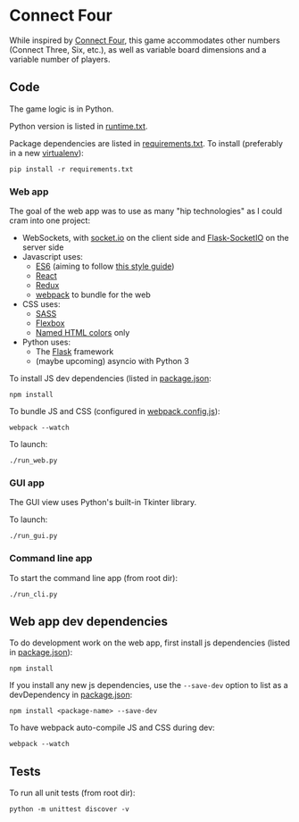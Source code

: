 # Connect Four

While inspired by
[Connect Four](https://en.wikipedia.org/wiki/Connect_Four),
this game accommodates other numbers (Connect Three, Six, etc.),
as well as variable board dimensions and a variable number of players.


## Code

The game logic is in Python.

Python version is listed in [runtime.txt](runtime.txt).

Package dependencies are listed in [requirements.txt](requirements.txt).
To install (preferably in a new [virtualenv](https://virtualenv.pypa.io)):
```
pip install -r requirements.txt
```


### Web app

The goal of the web app was to use as many "hip technologies" as I could cram
into one project:

- WebSockets, with
  [socket.io](http://socket.io/) on the client side and
  [Flask-SocketIO](https://flask-socketio.readthedocs.io/) on the
  server side
- Javascript uses:
  - [ES6](http://es6-features.org/#Constants) (aiming to follow
    [this style guide](https://github.com/airbnb/javascript))
  - [React](https://facebook.github.io/react/)
  - [Redux](http://redux.js.org/)
  - [webpack](http://webpack.github.io/) to bundle for the web
- CSS uses:
  - [SASS](http://sass-lang.com/)
  - [Flexbox](https://css-tricks.com/snippets/css/a-guide-to-flexbox/)
  - [Named HTML colors](http://www.crockford.com/wrrrld/color.html) only
- Python uses:
  - The [Flask](http://flask.pocoo.org/) framework
  - (maybe upcoming) asyncio with Python 3


To install JS dev dependencies (listed in [package.json](package.json):
```
npm install
```

To bundle JS and CSS (configured in [webpack.config.js](webpack.config.js)):
```
webpack --watch
```

To launch:
```
./run_web.py
```


### GUI app

The GUI view uses Python's built-in Tkinter library.

To launch:
```
./run_gui.py
```


### Command line app

To start the command line app (from root dir):
```
./run_cli.py
```


## Web app dev dependencies

To do development work on the web app, first install js dependencies (listed
in [package.json](package.json)):
```
npm install
```

If you install any new js dependencies, use the `--save-dev` option to list
as a devDependency in [package.json](package.json):
```
npm install <package-name> --save-dev
```

To have webpack auto-compile JS and CSS during dev:
```
webpack --watch
```


## Tests

To run all unit tests (from root dir):
```
python -m unittest discover -v
```
